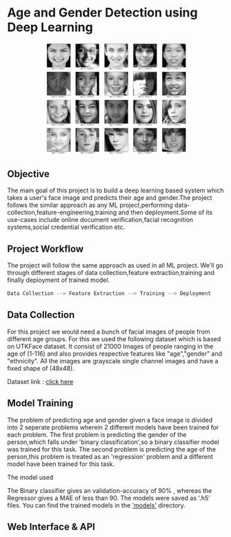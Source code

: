 # Age and Gender Detection using Deep Learning

<div align="center"> 
<Img src="/Imgs/faces2.png" width="65%"/>
</div>


## Objective
The main goal of this project is to build a deep learning based system which takes a user's face image and predicts their age and gender.The project follows the similar approach as any ML project,performing data-collection,feature-engineering,training and then deployment.Some of its use-cases include online document verification,facial recognition systems,social credential verification etc.


## Project Workflow
The project will follow the same approach as used in all ML project. We'll go through different stages of data collection,feature extraction,training and finally deployment of trained model.

```python
Data Collection --> Feature Extraction --> Training --> Deployment
```


## Data Collection

For this project we would need a bunch of facial images of people from different age groups. For this we used the following dataset which is based on UTKFace dataset. It consist of 21000 Images of people ranging in the age of (1-116) and also provides respective features like "age","gender" and "ethnicity". All the images are grayscale single channel images and have a fixed shape of (48x48).


Dataset link : [click here](https://www.kaggle.com/nipunarora8/age-gender-and-ethnicity-face-data-csv)


## Model Training

The problem of predicting age and gender given a face image is divided into 2 seperate problems wherein 2 different models have been trained for each problem. The first problem is predicting the gender of the person,which falls under 'binary classification',so a binary classifier model was trained for this task. The second problem is predicting the age of the person,this problem is treated as an 'regression' problem and a different model have been trained for this task.

The model used 

The Binary classifier gives an validation-accuracy of 90% , whereas the Regressor gives a MAE of less than 90. The models were saved as '.h5' files. You can find the trained models in the ['models'](https://github.com/deepeshdm/Age-Gender-Detection/tree/main/models) directory.


## Web Interface & API










